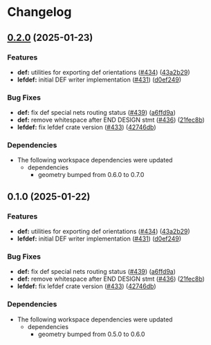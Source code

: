 # Changelog

## [0.2.0](https://github.com/ucb-substrate/substrate2/compare/lefdef-v0.1.0...lefdef-v0.2.0) (2025-01-23)


### Features

* **def:** utilities for exporting def orientations ([#434](https://github.com/ucb-substrate/substrate2/issues/434)) ([43a2b29](https://github.com/ucb-substrate/substrate2/commit/43a2b2906231cd46f08e2c4aface260d34abac62))
* **lefdef:** initial DEF writer implementation ([#431](https://github.com/ucb-substrate/substrate2/issues/431)) ([d0ef249](https://github.com/ucb-substrate/substrate2/commit/d0ef249fa70f754a946f677b250ba0889dccd0c2))


### Bug Fixes

* **def:** fix def special nets routing status ([#439](https://github.com/ucb-substrate/substrate2/issues/439)) ([a6ffd9a](https://github.com/ucb-substrate/substrate2/commit/a6ffd9a4b63a5cf6c995cae7da78a271c652aeab))
* **def:** remove whitespace after END DESIGN stmt ([#436](https://github.com/ucb-substrate/substrate2/issues/436)) ([21fec8b](https://github.com/ucb-substrate/substrate2/commit/21fec8be19986200d41a0ca4e07581dfb72ed30b))
* **lefdef:** fix lefdef crate version ([#433](https://github.com/ucb-substrate/substrate2/issues/433)) ([42746db](https://github.com/ucb-substrate/substrate2/commit/42746dbb1c8f413446cb74d6ae94d17e2f5d45b4))


### Dependencies

* The following workspace dependencies were updated
  * dependencies
    * geometry bumped from 0.6.0 to 0.7.0

## 0.1.0 (2025-01-22)


### Features

* **def:** utilities for exporting def orientations ([#434](https://github.com/ucb-substrate/substrate2/issues/434)) ([43a2b29](https://github.com/ucb-substrate/substrate2/commit/43a2b2906231cd46f08e2c4aface260d34abac62))
* **lefdef:** initial DEF writer implementation ([#431](https://github.com/ucb-substrate/substrate2/issues/431)) ([d0ef249](https://github.com/ucb-substrate/substrate2/commit/d0ef249fa70f754a946f677b250ba0889dccd0c2))


### Bug Fixes

* **def:** fix def special nets routing status ([#439](https://github.com/ucb-substrate/substrate2/issues/439)) ([a6ffd9a](https://github.com/ucb-substrate/substrate2/commit/a6ffd9a4b63a5cf6c995cae7da78a271c652aeab))
* **def:** remove whitespace after END DESIGN stmt ([#436](https://github.com/ucb-substrate/substrate2/issues/436)) ([21fec8b](https://github.com/ucb-substrate/substrate2/commit/21fec8be19986200d41a0ca4e07581dfb72ed30b))
* **lefdef:** fix lefdef crate version ([#433](https://github.com/ucb-substrate/substrate2/issues/433)) ([42746db](https://github.com/ucb-substrate/substrate2/commit/42746dbb1c8f413446cb74d6ae94d17e2f5d45b4))


### Dependencies

* The following workspace dependencies were updated
  * dependencies
    * geometry bumped from 0.5.0 to 0.6.0
